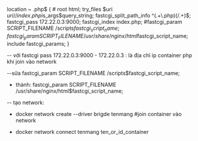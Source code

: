  location ~ \.php$ {
    #    root           html;
        try_files $uri $uri/ /index.php$is_args$query_string;
        fastcgi_split_path_info ^(.+\.php)(/.+)$;
    fastcgi_pass   172.22.0.3:9000;
        fastcgi_index  index.php;
        #fastcgi_param  SCRIPT_FILENAME  /scripts$fastcgi_script_name;
fastcgi_param SCRIPT_FILENAME /usr/share/nginx/html$fastcgi_script_name;
include        fastcgi_params;
    }



-- với fastcgi pass 172.22.0.3:9000       - 172.22.0.3 : là địa chỉ ip container php khi join vào network

--sửa fastcgi_param  SCRIPT_FILENAME  /scripts$fastcgi_script_name;
+ thành: fastcgi_param SCRIPT_FILENAME /usr/share/nginx/html$fastcgi_script_name;


-- tạo network:

+ docker network create --driver brigde tenmang
#join container vào network

+ docker network connect tenmang ten_or_id_container

